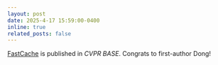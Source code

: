 ```yaml
---
layout: post
date: 2025-4-17 15:59:00-0400
inline: true
related_posts: false
---
```


[FastCache](https://arxiv.org/abs/2505.20353) is published in _CVPR BASE_. Congrats to first-author Dong!
